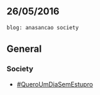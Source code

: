 26/05/2016
----------

`blog: anasancao society`

## General

### Society

* [#QueroUmDiaSemEstupro](http://anasancao.blogspot.com.br/2016/05/queroumdiasemestupro.html)
